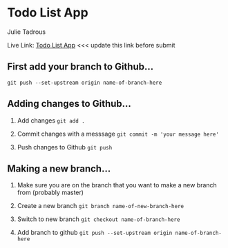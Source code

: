 # Todo List App

Julie Tadrous

Live Link: [Todo List App](http://localhost:8000)
<<< update this link before submit

## First add your branch to Github...

`git push --set-upstream origin name-of-branch-here`

## Adding changes to Github...

1. Add changes
   `git add .`

2. Commit changes with a messsage
   `git commit -m 'your message here'`

3. Push changes to Github
   `git push`

## Making a new branch...

1. Make sure you are on the branch that you want to make a new branch from (probably master)

2. Create a new branch
   `git branch name-of-new-branch-here`

3. Switch to new branch
   `git checkout name-of-branch-here`

4. Add branch to github
   `git push --set-upstream origin name-of-branch-here`
